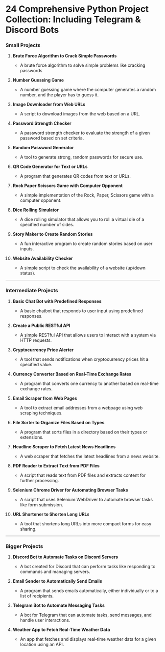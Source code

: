 # 24 Comprehensive Python Project Collection: Including Telegram & Discord Bots

### **Small Projects**

1. **Brute Force Algorithm to Crack Simple Passwords**
   - A brute force algorithm to solve simple problems like cracking passwords.
   
2. **Number Guessing Game**
   - A number guessing game where the computer generates a random number, and the player has to guess it.
   
3. **Image Downloader from Web URLs**
   - A script to download images from the web based on a URL.
   
4. **Password Strength Checker**
   - A password strength checker to evaluate the strength of a given password based on set criteria.
   
5. **Random Password Generator**
   - A tool to generate strong, random passwords for secure use.
   
6. **QR Code Generator for Text or URLs**
   - A program that generates QR codes from text or URLs.
   
7. **Rock Paper Scissors Game with Computer Opponent**
   - A simple implementation of the Rock, Paper, Scissors game with a computer opponent.
   
8. **Dice Rolling Simulator**
   - A dice rolling simulator that allows you to roll a virtual die of a specified number of sides.
   
9. **Story Maker to Create Random Stories**
   - A fun interactive program to create random stories based on user inputs.
   
10. **Website Availability Checker**
    - A simple script to check the availability of a website (up/down status).

---

### **Intermediate Projects**

1. **Basic Chat Bot with Predefined Responses**
   - A basic chatbot that responds to user input using predefined responses.
   
2. **Create a Public RESTful API**
   - A simple RESTful API that allows users to interact with a system via HTTP requests.
   
3. **Cryptocurrency Price Alerter**
   - A tool that sends notifications when cryptocurrency prices hit a specified value.
   
4. **Currency Converter Based on Real-Time Exchange Rates**
   - A program that converts one currency to another based on real-time exchange rates.
   
5. **Email Scraper from Web Pages**
   - A tool to extract email addresses from a webpage using web scraping techniques.
   
6. **File Sorter to Organize Files Based on Types**
   - A program that sorts files in a directory based on their types or extensions.
   
7. **Headline Scraper to Fetch Latest News Headlines**
   - A web scraper that fetches the latest headlines from a news website.
   
8. **PDF Reader to Extract Text from PDF Files**
   - A script that reads text from PDF files and extracts content for further processing.
   
9. **Selenium Chrome Driver for Automating Browser Tasks**
   - A script that uses Selenium WebDriver to automate browser tasks like form submission.
   
10. **URL Shortener to Shorten Long URLs**
    - A tool that shortens long URLs into more compact forms for easy sharing.

---

### **Bigger Projects**

1. **Discord Bot to Automate Tasks on Discord Servers**
   - A bot created for Discord that can perform tasks like responding to commands and managing servers.
   
2. **Email Sender to Automatically Send Emails**
   - A program that sends emails automatically, either individually or to a list of recipients.
   
3. **Telegram Bot to Automate Messaging Tasks**
   - A bot for Telegram that can automate tasks, send messages, and handle user interactions.
   
4. **Weather App to Fetch Real-Time Weather Data**
   - An app that fetches and displays real-time weather data for a given location using an API.


